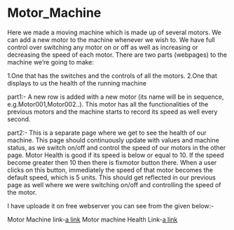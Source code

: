 # Motor_Machine
Here we made a moving machine which is made up of several motors. We can add a new motor to the machine whenever we wish to. We have full control over switching any motor on or off as well as increasing or decreasing the speed of each motor. 
There are two parts (webpages) to the machine we’re going to make: 

1.One that has the switches and the controls of all the motors.
2.One that displays to us the health of the running machine


part1:- A new row is added with a new motor (its name will be in sequence, e.g.Motor001,Motor002..). This motor has all the functionalities of the previous motors and the machine starts to record its speed as well every second.

part2:- This is a separate page where we get to see the health of our machine. This page should continuously update with values and machine status, as we switch on/off and control the speed of our motors in the other page. Motor Health is good if its speed is below or equal to 10. If the speed become greater then 10 then there is fixmotor button there. When a user clicks on this button, immediately the speed of that motor becomes the default speed, which is 5 units. This should get reflected in our previous page as well where we were switching on/off and controlling the speed of the motor.

I have uploade it on free webserver you can see from the given below:-

Motor Machine link-[a link](https://motormachine.000webhostapp.com/index.php)
Motor machine Health Link-[a link](https://motormachine.000webhostapp.com/Machinehealth/Machinehealth.php)

